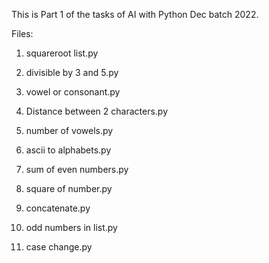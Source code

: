 This is Part 1 of the tasks of AI with Python Dec batch 2022.

Files:

1. squareroot list.py

2. divisible by 3 and 5.py

3. vowel or consonant.py

4. Distance between 2 characters.py

5. number of vowels.py

6. ascii to alphabets.py

7. sum of even numbers.py

8. square of number.py

9. concatenate.py

10. odd numbers in list.py

11. case change.py
